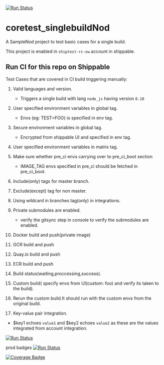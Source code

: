 [![Run Status](https://rcapi.shippable.com/projects/5892e79ecb5ca30f0062c513/badge?branch=master)](https://rc.shippable.com/projects/5892e79ecb5ca30f0062c513)

# coretest_singlebuildNod
A SampleNod project to test basic cases for a single build.


This project is enabled in `shiptest-rc-ow` account in shippable.


## Run CI for this repo on Shippable

Test Cases that are covered in CI build triggering manually:


1. Valid languages and version.
   - Triggers a single build with lang `node_js` having  version `0.10`
2. User specified environment variables in global tag.
   - Envs (eg: TEST=FOO) is specified in env tag.
3. Secure environment variables in global tag.
   - Encrypted from shippable UI and specified in env tag.
4. User specified environment variables in matrix tag.
5. Make sure whether pre_ci envs carrying over to pre_ci_boot section
   - IMAGE_TAG envs specified in pre_ci should be fetched in pre_ci_boot.

6. Include(only) tags for master branch.
7. Exclude(except) tag for non master.
8. Using wildcard in branches tag(only) in integrations.
9. Private submodules are enabled.
    - verify the gitsync step in console to verify the submodules are enabled.

10. Docker build and push(private image)
11. GCR build and push
12. Quay.io build and push
13. ECR build and push
14. Build status(waiting,proccessing,success).
15. Custom build( specify envs from UI(custom: foo)  and verify its taken to the build).
16. Rerun the custom build.It should run with the custom envs from the original build.
17. Key-value pair integration.
  - $key1 echoes `value1` and $key2 echoes `value2` as these are the values integrated from account integration.
  
  
  [![Run Status](https://rcapi.shippable.com/projects/5989b05fd48f5b0500ad54e4/badge?branch=master)](https://rcapp.shippable.com/bitbucket/shiptest-rc-me/sample_publicrepo)
  
  
  
  
prod badges
[![Run Status](https://api.shippable.com/projects/59a91446d1902e0700974330/badge?branch=master)](https://app.shippable.com/bitbucket/shiptest-rc-me/sample_publicrepo)

[![Coverage Badge](https://api.shippable.com/projects/59a91446d1902e0700974330/coverageBadge?branch=master)](https://app.shippable.com/bitbucket/shiptest-rc-me/sample_publicrepo)
